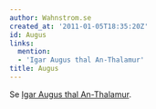 ```yaml
---
author: Wahnstrom.se
created_at: '2011-01-05T18:35:20Z'
id: Augus
links:
  mention:
  - 'Igar Augus thal An-Thalamur'
title: Augus
---
```


Se [Igar Augus thal An-Thalamur].

  [Igar Augus thal An-Thalamur]: Igar_Augus_thal_An-Thalamur